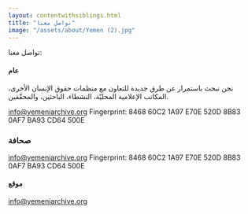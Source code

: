 ```yaml
---
layout: contentwithsiblings.html
title: "تواصل معنا"
image: "/assets/about/Yemen (2).jpg"
---
```


 تواصل معنا:

 #### عام

 نحن نبحث باستمرار عن طرق جديدة للتعاون مع منظمات حقوق الإنسان الأخرى، المكاتب الإعلامية المحليّة، النشطاء، الباحثين، والمحقّقين.

 [info@yemeniarchive.org](mailto:info@yemeniarchive.org)
 Fingerprint: 8468 60C2 1A97 E70E 520D 8B83 0AF7 BA93 CD64 500E

 ### صحافة

 [info@yemeniarchive.org](mailto:info@yemeniarchive.org)
 Fingerprint: 8468 60C2 1A97 E70E 520D 8B83 0AF7 BA93 CD64 500E


 #### موقع

 [info@yemeniarchive.org](mailto:info@yemeniarchive.org)

